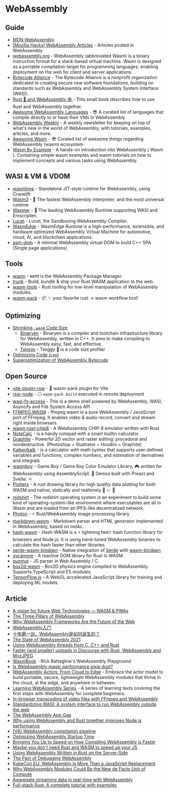 # WebAssembly

## Guide

- [MDN WebAssembly](https://developer.mozilla.org/zh-CN/docs/WebAssembly)
- [[Mozilla Hacks] WebAssembly Articles](https://hacks.mozilla.org/category/webassembly/) - Articles posted in WebAssembly
- [webassembly.org](https://webassembly.org) - WebAssembly (abbreviated Wasm) is a binary instruction format for a stack-based virtual machine. Wasm is designed as a portable compilation target for programming languages, enabling deployment on the web for client and server applications.
- [Bytecode Alliance](https://bytecodealliance.org/articles/) - The Bytecode Alliance is a nonprofit organization dedicated to creating secure new software foundations, building on standards such as WebAssembly and WebAssembly System Interface (WASI).
- [Rust 🦀   and WebAssembly 🕸   ](https://rustwasm.github.io/docs/book) - This small book describes how to use Rust and WebAssembly together.
- [Awesome WebAssembly Languages](https://github.com/appcypher/awesome-wasm-langs) - 😎  A curated list of languages that compile directly to or have their VMs in WebAssembly
- [WebAssembly Weekly](https://wasmweekly.news) - A weekly newsletter for keeping on top of what's new in the world of WebAssembly, with tutorials, examples, articles, and more.
- [Awesome Wasm](https://github.com/mbasso/awesome-wasm) - 😎  Curated list of awesome things regarding WebAssembly (wasm) ecosystem.
- [Wasm By Example](https://wasmbyexample.dev/home.en-us.html) - A hands-on introduction into WebAssembly ( Wasm ). Containing simple wasm examples and wasm tutorials on how to implement concepts and various tasks using WebAssembly.

## WASI & VM & VDOM

- [wasmtime](https://github.com/bytecodealliance/wasmtime) - Standalone JIT-style runtime for WebAssembly, using Cranelift
- [Wasm3](https://github.com/wasm3/wasm3) - 🚀  The fastest WebAssembly interpreter, and the most universal runtime
- [Wasmer](https://github.com/wasmerio/wasmer) - 🚀  The leading WebAssembly Runtime supporting WASI and Emscripten.
- [Lucet](https://github.com/bytecodealliance/lucet) - Lucet, the Sandboxing WebAssembly Compiler.
- [WasmEdge](https://github.com/WasmEdge/WasmEdge) - WasmEdge Runtime is a high-performance, extensible, and hardware optimized WebAssembly Virtual Machine for automotive, cloud, AI, and blockchain applications.
- [asm-dom](https://github.com/mbasso/asm-dom) - A minimal WebAssembly virtual DOM to build C++ SPA (Single page applications)


## Tools

- [wapm](https://wapm.io) - `WAPM` is the WebAssembly Package Manager.
- [trunk](https://github.com/thedodd/trunk) - Build, bundle & ship your Rust WASM application to the web.
- [wasm-tools](https://github.com/bytecodealliance/wasm-tools) - Rust tooling for low-level manipulation of WebAssembly modules.
- [wasm-pack](https://github.com/rustwasm/wasm-pack) - 📦  ✨  your favorite rust -> wasm workflow tool!

## Optimizing

- [Shrinking `.wasm` Code Size](https://rustwasm.github.io/book/reference/code-size.html)
  - [Binaryen](https://github.com/WebAssembly/binaryen) - Binaryen is a compiler and toolchain infrastructure library for WebAssembly, written in C++. It aims to make compiling to WebAssembly easy, fast, and effective.
  - [Twiggy](https://github.com/rustwasm/twiggy) - Twiggy 🌱  is a code size profiler
- [Optimizing Code (`cpp`)](https://emscripten.org/docs/optimizing/Optimizing-Code.html)
- [Superoptimization of WebAssembly Bytecode](https://arxiv.org/pdf/2002.10213.pdf)

## Open Source

- [vite-plugin-rsw](https://github.com/lencx/vite-plugin-rsw) - 🦀  wasm-pack plugin for Vite
- [rsw-node](https://github.com/lencx/rsw-node) - ⚪️  `wasm-pack build` executed in remote deployment
- [wasi-fs-access](https://github.com/GoogleChromeLabs/wasi-fs-access) - This is a demo shell powered by WebAssembly, WASI, Asyncify and File System Access API.
- [FFMPEG.WASM](https://ffmpegwasm.github.io) - ffmpeg.wasm is a pure WebAssembly / JavaScript port of FFmpeg. It enables video & audio record, convert and stream right inside browsers.
- [wasm-rust-chip8](https://github.com/ColinEberhardt/wasm-rust-chip8) - A WebAssembly CHIP-8 emulator written with Rust
- [NoteCalc](https://bbodi.github.io/notecalc3) -  is a handy notepad with a smart builtin calculator.
- [Graphite](https://github.com/GraphiteEditor/Graphite) - Powerful 2D vector and raster editing: procedural and nondestructive. (Photoshop + Illustrator + Houdini = Graphite)
- [Kalker/kalk](https://github.com/PaddiM8/kalker) - is a calculator with math syntax that supports user-defined variables and functions, complex numbers, and estimation of derivatives and integrals
- [wasmboy](https://github.com/torch2424/wasmboy) - Game Boy / Game Boy Color Emulator Library, 🎮   written for WebAssembly using AssemblyScript. 🚀  Demos built with Preact and Svelte. ⚛️
- [Plotters](https://github.com/38/plotters) - A rust drawing library for high quality data plotting for both WASM and native, statically and realtimely 🦀   📈  🚀
- [redshirt](https://github.com/tomaka/redshirt) - The redshirt operating system is an experiment to build some kind of operating-system-like environment where executables are all in Wasm and are loaded from an IPFS-like decentralized network.
- [Photon](https://github.com/silvia-odwyer/photon) - ⚡  Rust/WebAssembly image processing library
- [markdown-wasm](https://github.com/rsms/markdown-wasm) - Markdown parser and HTML generator implemented in WebAssembly, based on md4c.
- [hash-wasm](https://github.com/Daninet/hash-wasm) - Hash-WASM is a ⚡  lightning fast⚡  hash function library for browsers and Node.js. It is using hand-tuned WebAssembly binaries to calculate the hash faster than other libraries.
- [serde-wasm-bindgen](https://github.com/cloudflare/serde-wasm-bindgen) - Native integration of [Serde](https://serde.rs) with [wasm-bindgen](https://github.com/rustwasm/wasm-bindgen)
- [sycamore](https://github.com/sycamore-rs/sycamore) - A reactive DOM library for Rust in WASM.
- [gumnut](https://github.com/samthor/gumnut) - JS parser in Web Assembly / C.
- [box2d-wasm](https://github.com/Birch-san/box2d-wasm) - Box2D physics engine compiled to WebAssembly. Supports TypeScript and ES modules.
- [TensorFlow.js](https://github.com/tensorflow/tfjs) - A WebGL accelerated JavaScript library for training and deploying ML models.

## Article

- [A vision for future Web Technologies — WASM & PWAs](https://medium.com/@alshdavid/a-vision-for-future-web-technologies-wasm-pwas-9f8c6e1fe6b0)
- [The Three Pillars of WebAssembly](https://thenewstack.io/the-three-pillars-of-webassembly/)
- [Why WebAssembly Frameworks Are the Future of the Web](https://www.cloudsavvyit.com/13696/why-webassembly-frameworks-are-the-future-of-the-web/)
- [WebAssembly入门](https://lencx.github.io/book/wasm/rust_wasm_frontend.html)
- [十年磨一剑，WebAssembly是如何诞生的？](https://www.yuque.com/kiwenlau/blog/zg3349)
- [The State of WebAssembly 2021](https://blog.scottlogic.com/2021/06/21/state-of-wasm.html)
- [Using WebAssembly threads from C, C++ and Rust](https://web.dev/webassembly-threads/)
- [Faster (and smaller) uploads in Discourse with Rust, WebAssembly and MozJPEG](https://blog.discourse.org/2021/07/faster-user-uploads-on-discourse-with-rust-webassembly-and-mozjpeg/)
- [WasmBook](https://wasmbook.com/) - Rick Battagline's WebAssembly Playground
- [Is WebAssembly magic performance pixie dust?](https://surma.dev/things/js-to-asc/)
- [WebAssembly Actors: From Cloud to Edge](https://www.edx.org/course/webassembly-actors-from-cloud-to-edge) - Embrace the actor model to build portable, secure, lightweight WebAssembly modules that thrive in the cloud, at the edge, and anywhere in between.
- [Learning WebAssembly Series](https://blog.ttulka.com/learning-webassembly-series) - A series of learning texts covering the first steps with WebAssembly for complete beginners.
- [In-browser transcoding of video files with FFmpeg and WebAssembly](https://blog.scottlogic.com/2020/11/23/ffmpeg-webassembly.html)
- [Standardizing WASI: A system interface to run WebAssembly outside the web](https://hacks.mozilla.org/2019/03/standardizing-wasi-a-webassembly-system-interface)
- [The WebAssembly App Gap](https://paulbutler.org/2020/the-webassembly-app-gap)
- [Why using WebAssembly and Rust together improves Node.js performance](https://developer.ibm.com/articles/why-webassembly-and-rust-together-improve-nodejs-performance)
- [[V8] WebAssembly compilation pipeline](https://v8.dev/docs/wasm-compilation-pipeline)
- [Optimizing WebAssembly Startup Time](https://pspdfkit.com/blog/2018/optimize-webassembly-startup-performance/)
- [Bringing You Up to Speed on How Compiling WebAssembly is Faster](https://www.cs.cornell.edu/courses/cs6120/2019fa/blog/wasm/)
- [Maybe you don't need Rust and WASM to speed up your JS](https://mrale.ph/blog/2018/02/03/maybe-you-dont-need-rust-to-speed-up-your-js.html#getting-the-code)
- [Using WebAssembly Written in Rust on the Server-Side](https://thenewstack.io/using-web-assembly-written-in-rust-on-the-server-side/)
- [The Pain of Debugging WebAssembly](https://thenewstack.io/the-pain-of-debugging-webassembly/)
- [KubeCon EU: WebAssembly Is More Than a JavaScript Replacement](https://thenewstack.io/kubecon-eu-why-webassembly-is-more-than-a-javascript-replacement/)
- [Why WebAssembly Modules Could Be the New de Facto Unit of Compute](https://thenewstack.io/why-webassembly-modules-could-be-the-new-de-facto-unit-of-compute/)
- [Aggregate streaming data in real-time with WebAssembly](https://www.infinyon.com/blog/2021/08/smartstream-aggregates/)
- [Full-stack Rust: A complete tutorial with examples](https://blog.logrocket.com/full-stack-rust-a-complete-tutorial-with-examples/)